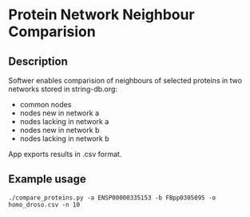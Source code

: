 # Protein Network Neighbour Comparision
## Description
Softwer enables comparision of neighbours of selected proteins in two networks stored in string-db.org:
- common nodes
- nodes new in network a
- nodes lacking in network a
- nodes new in network b
- nodes lacking in network b

 App exports results in .csv format.

## Example usage
```{shell script}
./compare_proteins.py -a ENSP00000335153 -b FBpp0305095 -o homo_droso.csv -n 10
```

